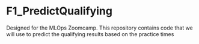 # F1_PredictQualifying
Designed for the MLOps Zoomcamp. This repository contains code that we will use to predict the qualifying results based on the practice times
